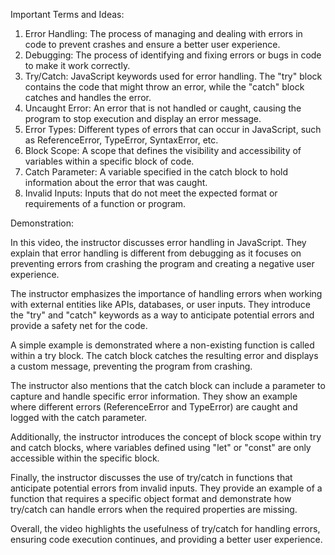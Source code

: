 Important Terms and Ideas:

1. Error Handling: The process of managing and dealing with errors in code to prevent crashes and ensure a better user experience.
2. Debugging: The process of identifying and fixing errors or bugs in code to make it work correctly.
3. Try/Catch: JavaScript keywords used for error handling. The "try" block contains the code that might throw an error, while the "catch" block catches and handles the error.
4. Uncaught Error: An error that is not handled or caught, causing the program to stop execution and display an error message.
5. Error Types: Different types of errors that can occur in JavaScript, such as ReferenceError, TypeError, SyntaxError, etc.
6. Block Scope: A scope that defines the visibility and accessibility of variables within a specific block of code.
7. Catch Parameter: A variable specified in the catch block to hold information about the error that was caught.
8. Invalid Inputs: Inputs that do not meet the expected format or requirements of a function or program.

Demonstration:

In this video, the instructor discusses error handling in JavaScript. They explain that error handling is different from debugging as it focuses on preventing errors from crashing the program and creating a negative user experience.

The instructor emphasizes the importance of handling errors when working with external entities like APIs, databases, or user inputs. They introduce the "try" and "catch" keywords as a way to anticipate potential errors and provide a safety net for the code.

A simple example is demonstrated where a non-existing function is called within a try block. The catch block catches the resulting error and displays a custom message, preventing the program from crashing.

The instructor also mentions that the catch block can include a parameter to capture and handle specific error information. They show an example where different errors (ReferenceError and TypeError) are caught and logged with the catch parameter.

Additionally, the instructor introduces the concept of block scope within try and catch blocks, where variables defined using "let" or "const" are only accessible within the specific block.

Finally, the instructor discusses the use of try/catch in functions that anticipate potential errors from invalid inputs. They provide an example of a function that requires a specific object format and demonstrate how try/catch can handle errors when the required properties are missing.

Overall, the video highlights the usefulness of try/catch for handling errors, ensuring code execution continues, and providing a better user experience.